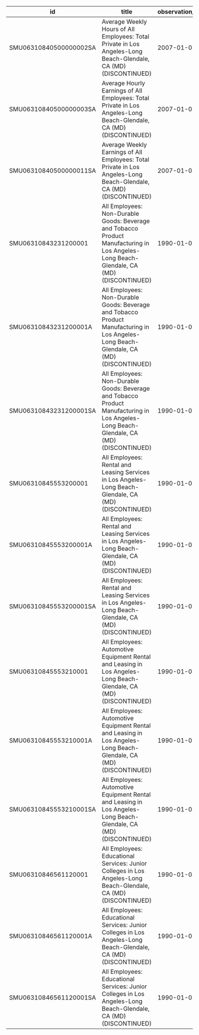 | id                     | title                                                                                                                                   | observation_start   | observation_end   |
|------------------------|-----------------------------------------------------------------------------------------------------------------------------------------|---------------------|-------------------|
| SMU06310840500000002SA | Average Weekly Hours of All Employees: Total Private in Los Angeles-Long Beach-Glendale, CA (MD) (DISCONTINUED)                         | 2007-01-01          | 2022-03-01        |
| SMU06310840500000003SA | Average Hourly Earnings of All Employees: Total Private in Los Angeles-Long Beach-Glendale, CA (MD) (DISCONTINUED)                      | 2007-01-01          | 2022-03-01        |
| SMU06310840500000011SA | Average Weekly Earnings of All Employees: Total Private in Los Angeles-Long Beach-Glendale, CA (MD) (DISCONTINUED)                      | 2007-01-01          | 2022-03-01        |
| SMU06310843231200001   | All Employees: Non-Durable Goods: Beverage and Tobacco Product Manufacturing in Los Angeles-Long Beach-Glendale, CA (MD) (DISCONTINUED) | 1990-01-01          | 2014-12-01        |
| SMU06310843231200001A  | All Employees: Non-Durable Goods: Beverage and Tobacco Product Manufacturing in Los Angeles-Long Beach-Glendale, CA (MD) (DISCONTINUED) | 1990-01-01          | 2013-01-01        |
| SMU06310843231200001SA | All Employees: Non-Durable Goods: Beverage and Tobacco Product Manufacturing in Los Angeles-Long Beach-Glendale, CA (MD) (DISCONTINUED) | 1990-01-01          | 2014-12-01        |
| SMU06310845553200001   | All Employees: Rental and Leasing Services in Los Angeles-Long Beach-Glendale, CA (MD) (DISCONTINUED)                                   | 1990-01-01          | 2013-12-01        |
| SMU06310845553200001A  | All Employees: Rental and Leasing Services in Los Angeles-Long Beach-Glendale, CA (MD) (DISCONTINUED)                                   | 1990-01-01          | 2012-01-01        |
| SMU06310845553200001SA | All Employees: Rental and Leasing Services in Los Angeles-Long Beach-Glendale, CA (MD) (DISCONTINUED)                                   | 1990-01-01          | 2013-12-01        |
| SMU06310845553210001   | All Employees: Automotive Equipment Rental and Leasing in Los Angeles-Long Beach-Glendale, CA (MD) (DISCONTINUED)                       | 1990-01-01          | 2013-12-01        |
| SMU06310845553210001A  | All Employees: Automotive Equipment Rental and Leasing in Los Angeles-Long Beach-Glendale, CA (MD) (DISCONTINUED)                       | 1990-01-01          | 2012-01-01        |
| SMU06310845553210001SA | All Employees: Automotive Equipment Rental and Leasing in Los Angeles-Long Beach-Glendale, CA (MD) (DISCONTINUED)                       | 1990-01-01          | 2013-12-01        |
| SMU06310846561120001   | All Employees: Educational Services: Junior Colleges in Los Angeles-Long Beach-Glendale, CA (MD) (DISCONTINUED)                         | 1990-01-01          | 2014-12-01        |
| SMU06310846561120001A  | All Employees: Educational Services: Junior Colleges in Los Angeles-Long Beach-Glendale, CA (MD) (DISCONTINUED)                         | 1990-01-01          | 2013-01-01        |
| SMU06310846561120001SA | All Employees: Educational Services: Junior Colleges in Los Angeles-Long Beach-Glendale, CA (MD) (DISCONTINUED)                         | 1990-01-01          | 2014-12-01        |